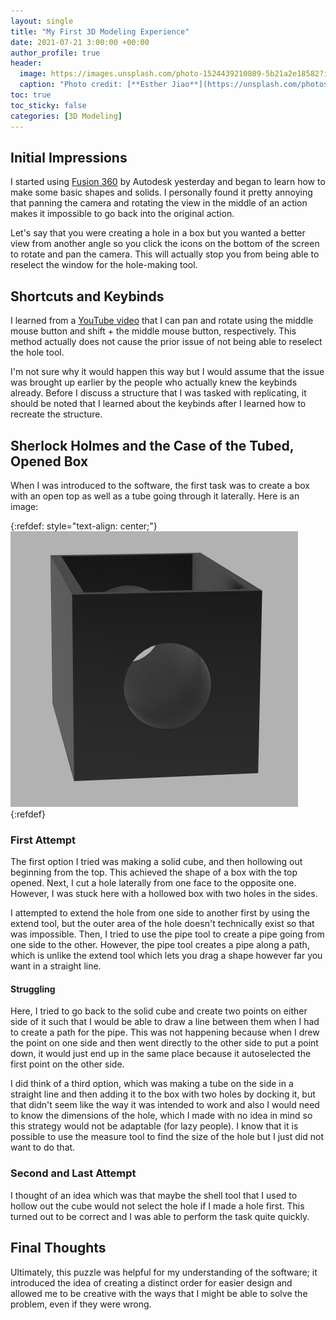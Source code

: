 ```yaml
---
layout: single
title: "My First 3D Modeling Experience"
date: 2021-07-21 3:00:00 +00:00
author_profile: true
header: 
  image: https://images.unsplash.com/photo-1524439210809-5b21a2e18582?ixid=MnwxMjA3fDB8MHxwaG90by1wYWdlfHx8fGVufDB8fHx8&ixlib=rb-1.2.1&auto=format&fit=crop&w=1102&q=80
  caption: "Photo credit: [**Esther Jiao**](https://unsplash.com/photos/FKZwWLWgGyM)"
toc: true
toc_sticky: false
categories: [3D Modeling]
---
```


## Initial Impressions
I started using [Fusion 360](https://www.autodesk.com/products/fusion-360/overview) by Autodesk yesterday and began to learn how to make some basic shapes and solids. I personally found it pretty annoying that panning the camera and rotating the view in the middle of an action makes it impossible to go back into the original action.

Let's say that you were creating a hole in a box but you wanted a better view from another angle so you click the icons on the bottom of the screen to rotate and pan the camera. This will actually stop you from being able to reselect the window for the hole-making tool. 

## Shortcuts and Keybinds
I learned from a [YouTube video](https://www.youtube.com/watch?v=PCPyy_RVEhM) that I can pan and rotate using the middle mouse button and shift + the middle mouse button, respectively. This method actually does not cause the prior issue of not being able to reselect the hole tool. 

I'm not sure why it would happen this way but I would assume that the issue was brought up earlier by the people who actually knew the keybinds already. 
Before I discuss a structure that I was tasked with replicating, it should be noted that I learned about the keybinds after I learned how to recreate the structure. 

## Sherlock Holmes and the Case of the Tubed, Opened Box
When I was introduced to the software, the first task was to create a box with an open top as well as a tube going through it laterally. 
Here is an image:

{:refdef: style="text-align: center;"}
![Structure Image](/assets/images/tubedOpenedBox.png)
{:refdef}

### First Attempt
The first option I tried was making a solid cube, and then hollowing out beginning from the top. This achieved the shape of a box with the top opened. Next, I cut a hole laterally from one face to the opposite one. However, I was stuck here with a hollowed box with two holes in the sides. 

I attempted to extend the hole from one side to another first by using the extend tool, but the outer area of the hole doesn't technically exist so that was impossible. Then, I tried to use the pipe tool to create a pipe going from one side to the other. However, the pipe tool creates a pipe along a path, which is unlike the extend tool which lets you drag a shape however far you want in a straight line. 

#### Struggling
Here, I tried to go back to the solid cube and create two points on either side of it such that I would be able to draw a line between them when I had to create a path for the pipe. This was not happening because when I drew the point on one side and then went directly to the other side to put a point down, it would just end up in the same place because it autoselected the first point on the other side. 

I did think of a third option, which was making a tube on the side in a straight line and then adding it to the box with two holes by docking it, but that didn't seem like the way it was intended to work and also I would need to know the dimensions of the hole, which I made with no idea in mind so this strategy would not be adaptable (for lazy people). I know that it is possible to use the measure tool to find the size of the hole but I just did not want to do that. 

### Second and Last Attempt
I thought of an idea which was that maybe the shell tool that I used to hollow out the cube would not select the hole if I made a hole first. This turned out to be correct and I was able to perform the task quite quickly. 

## Final Thoughts
Ultimately, this puzzle was helpful for my understanding of the software; it introduced the idea of creating a distinct order for easier design and allowed me to be creative with the ways that I might be able to solve the problem, even if they were wrong. 